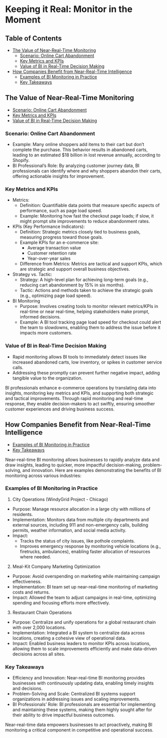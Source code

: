 # Keeping it Real: Monitor in the Moment

## Table of Contents
- [The Value of Near-Real-Time Monitoring](#the-value-of-near-real-time-monitoring)
    - [Scenario: Online Cart Abandonment](#scenario-online-cart-abandonment)
    - [Key Metrics and KPIs](#key-metrics-and-kpis)
    - [Value of BI in Real-Time Decision Making](#value-of-bi-in-real-time-decision-making)
- [How Companies Benefit from Near-Real-Time Intelligence](#how-companies-benefit-from-near-real-time-intelligence)
    - [Examples of BI Monitoring in Practice](#examples-of-bi-monitoring-in-practice)
    - [Key Takeaways](#key-takeaways)

## The Value of Near-Real-Time Monitoring
- [Scenario: Online Cart Abandonment](#scenario-online-cart-abandonment)
- [Key Metrics and KPIs](#key-metrics-and-kpis)
- [Value of BI in Real-Time Decision Making](#value-of-bi-in-real-time-decision-making)

### Scenario: Online Cart Abandonment
- Example: Many online shoppers add items to their cart but don’t complete the purchase. This behavior results in abandoned carts, leading to an estimated $18 billion in lost revenue annually, according to Shopify.
- BI Professional’s Role: By analyzing customer journey data, BI professionals can identify where and why shoppers abandon their carts, offering actionable insights for improvement.

### Key Metrics and KPIs
- Metrics:
    - Definition: Quantifiable data points that measure specific aspects of performance, such as page load speed.
    - Example: Monitoring how fast the checkout page loads; if slow, it might prompt site improvements to reduce abandonment rates.
- KPIs (Key Performance Indicators):
    - Definition: Strategic metrics closely tied to business goals, measuring progress toward those goals.
    - Example KPIs for an e-commerce site:
        - Average transaction value
        - Customer retention rate
        - Year-over-year sales
    - Difference from Metrics: Metrics are tactical and support KPIs, which are strategic and support overall business objectives.
- Strategy vs. Tactic:
    - Strategy: A high-level plan for achieving long-term goals (e.g., reducing cart abandonment by 15% in six months).
    - Tactic: Actions and methods taken to achieve the strategic goals (e.g., optimizing page load speed).
- BI Monitoring
    - Purpose: Involves creating tools to monitor relevant metrics/KPIs in real-time or near real-time, helping stakeholders make prompt, informed decisions.
    - Example: A BI tool tracking page load speed for checkout could alert the team to slowdowns, enabling them to address the issue before it impacts more customers.

### Value of BI in Real-Time Decision Making
- Rapid monitoring allows BI tools to immediately detect issues like increased abandoned carts, low inventory, or spikes in customer service calls. 
- Addressing these promptly can prevent further negative impact, adding tangible value to the organization.

BI professionals enhance e-commerce operations by translating data into insights, monitoring key metrics and KPIs, and supporting both strategic and tactical improvements. Through rapid monitoring and real-time response, they enable decision-makers to act swiftly, ensuring smoother customer experiences and driving business success.

## How Companies Benefit from Near-Real-Time Intelligence
- [Examples of BI Monitoring in Practice](#examples-of-bi-monitoring-in-practice)
- [Key Takeaways](#key-takeaways)

Near-real-time BI monitoring allows businesses to rapidly analyze data and draw insights, leading to quicker, more impactful decision-making, problem-solving, and innovation. Here are examples demonstrating the benefits of BI monitoring across various industries:

### Examples of BI Monitoring in Practice
1. City Operations (WindyGrid Project - Chicago)
- Purpose: Manage resource allocation in a large city with millions of residents.
- Implementation: Monitors data from multiple city departments and external sources, including 911 and non-emergency calls, building permits, weather information, and social media activity.
- Impact:
    - Tracks the status of city issues, like pothole complaints.
    - Improves emergency response by monitoring vehicle locations (e.g., firetrucks, ambulances), enabling faster allocation of resources where needed.
2. Meal-Kit Company Marketing Optimization
- Purpose: Avoid overspending on marketing while maintaining campaign effectiveness.
- Implementation: BI team set up near-real-time monitoring of marketing costs and returns.
- Impact: Allowed the team to adjust campaigns in real-time, optimizing spending and focusing efforts more effectively.
3. Restaurant Chain Operations
- Purpose: Centralize and unify operations for a global restaurant chain with over 2,000 locations.
- Implementation: Integrated a BI system to centralize data across locations, creating a cohesive view of operational data.
- Impact: Enabled business leaders to monitor KPIs across locations, allowing them to scale improvements efficiently and make data-driven decisions across all sites.

### Key Takeaways
- Efficiency and Innovation: Near-real-time BI monitoring provides businesses with continuously updating data, enabling timely insights and decisions.
- Problem-Solving and Scale: Centralized BI systems support organizations in addressing issues and scaling improvements.
- BI Professionals’ Role: BI professionals are essential for implementing and maintaining these systems, making them highly sought after for their ability to drive impactful business outcomes.

Near-real-time data empowers businesses to act proactively, making BI monitoring a critical component in competitive and operational success.